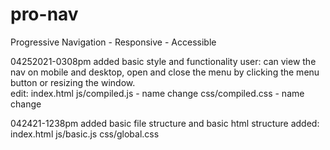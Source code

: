 # pro-nav
Progressive Navigation - Responsive - Accessible

04252021-0308pm
added basic style and functionality
user: can view the nav on mobile and desktop, open and close the menu by clicking the menu button or resizing the window.  
edit:
index.html
js/compiled.js - name change
css/compiled.css - name change

042421-1238pm
added basic file structure and basic html structure
added:
index.html
js/basic.js
css/global.css